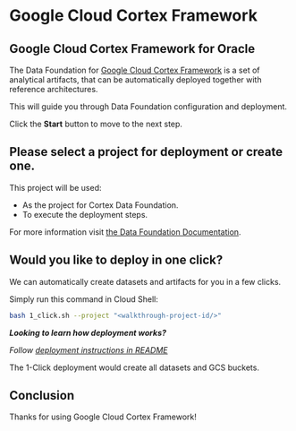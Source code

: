 # Google Cloud Cortex Framework
<walkthrough-tutorial-duration duration="30min"></walkthrough-tutorial-duration>

## Google Cloud Cortex Framework for Oracle
The Data Foundation for [Google Cloud Cortex Framework](https://cloud.google.com/solutions/cortex) is a set of analytical artifacts, that can be automatically deployed together with reference architectures.

This will guide you through Data Foundation configuration and deployment.

Click the **Start** button to move to the next step.

## Please select a project for deployment or create one.

This project will be used:
-   As the project for Cortex Data Foundation.
-   To execute the deployment steps.

For more information visit [the Data Foundation Documentation](https://github.com/GoogleCloudPlatform/cortex-data-foundation#gather-the-parameters-for-deployment).

<walkthrough-project-setup billing="true"></walkthrough-project-setup>

## Would you like to deploy in one click?

We can automatically create datasets and artifacts for you in a few clicks.

Simply run this command in Cloud Shell:

```bash
bash 1_click.sh --project "<walkthrough-project-id/>"
```

*__Looking to learn how deployment works?__*

*Follow [deployment instructions in README](https://github.com/GoogleCloudPlatform/cortex-data-foundation/blob/main/README.md)*

<walkthrough-footnote>The 1-Click deployment would create all datasets and GCS buckets. </walkthrough-footnote>

## Conclusion

Thanks for using Google Cloud Cortex Framework!

<walkthrough-conclusion-trophy></walkthrough-conclusion-trophy>
